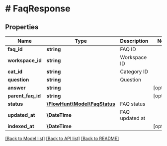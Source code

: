 # # FaqResponse

## Properties

Name | Type | Description | Notes
------------ | ------------- | ------------- | -------------
**faq_id** | **string** | FAQ ID |
**workspace_id** | **string** | Workspace ID |
**cat_id** | **string** | Category ID |
**question** | **string** | Question |
**answer** | **string** |  | [optional]
**parent_faq_id** | **string** |  | [optional]
**status** | [**\FlowHunt\Model\FaqStatus**](FaqStatus.md) | FAQ status |
**updated_at** | **\DateTime** | FAQ updated at |
**indexed_at** | **\DateTime** |  | [optional]

[[Back to Model list]](../../README.md#models) [[Back to API list]](../../README.md#endpoints) [[Back to README]](../../README.md)
